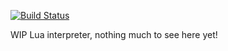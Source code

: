 [![Build Status](https://travis-ci.org/kyren/luster.svg?branch=master)](https://travis-ci.org/kyren/luster)

WIP Lua interpreter, nothing much to see here yet!
